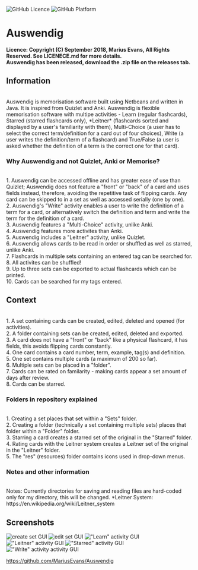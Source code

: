 
![GitHub Licence](https://img.shields.io/badge/licence-copyright-red.svg?style=flat-square)
![GitHub Platform](https://img.shields.io/badge/platform-windows-blue.svg?style=flat-square)

# Auswendig
**Licence: Copyright (C) September 2018, Marius Evans, All Rights Reserved. See LICENECE.md for more details.** <br />
**Auswendig has been released, download the .zip file on the releases tab.**

## Information
<br />
Auswendig is memorisation software built using Netbeans and written in Java. It is inspired from Quizlet and Anki. 
Auswendig is flexible memorisation software with multipe activities - Learn (regular flashcards), Starred (starred flashcards only), *Leitner* (flashcards sorted and displayed by a user's familiarity with them), Multi-Choice (a user has to select the correct term/definition for a card out of four choices), Write (a user writes the definition/term of a flashcard) and True/False (a user is asked whether the definition of a term is the correct one for that card).

### Why Auswendig and not Quizlet, Anki or Memorise?
<br />
1. Auswendig can be accessed offline and has greater ease of use than Quizlet; Auswendig does not feature a "front" or "back" of a card and uses fields instead, therefore, avoiding the repetitive task of flipping cards. Any card can be skipped to in a set as well as accessed serially (one by one). <br />
2. Auswendig's "Write" activity enables a user to write the definition of a term for a card, or alternatively switch the definition and term and write the term for the definition of a card. <br />
3. Auswendig features a "Multi-Choice" activity, unlike Anki. <br />
4. Auswendig features more activites than Anki. <br />
5. Auswendig includes a "Leitner" activity, unlike Quizlet. <br />
6. Auswendig allows cards to be read in order or shuffled as well as starred, unlike Anki. <br />
7. Flashcards in multiple sets containing an entered tag can be searched for. <br />
8. All activites can be shuffled! <br />
9. Up to three sets can be exported to actual flashcards which can be printed. <br />
10. Cards can be searched for my tags entered. <br />

## Context
<br />
1. A set containing cards can be created, edited, deleted and opened (for activities). <br />
2. A folder containing sets can be created, edited, deleted and exported. <br />
3. A card does not have a "front" or "back" like a physical flashcard, it has fields, this avoids flipping cards constantly. <br />
4. One card contains a card number, term, example, tag(s) and definition. <br />
5. One set contains multiple cards (a maximum of 200 so far). <br />
6. Multiple sets can be placed in a "folder". <br />
7. Cards can be rated on familarity - making cards appear a set amount of days after review. <br />
8. Cards can be starred.

### Folders in repository explained
<br />
1. Creating a set places that set within a "Sets" folder. <br />
2. Creating a folder (technically a set containing multiple sets) places that folder within a "Folder" folder. <br />
3. Starring a card creates a starred set of the original in the "Starred" folder. <br />
4. Rating cards with the Leitner system creates a Leitner set of the original in the "Leitner" folder. <br />
5. The "res" (resources) folder contains icons used in drop-down menus.

### Notes and other information
<br />
Notes: Currently directories for saving and reading files are hard-coded only for my directory, this will be changed.
*Leitner System: https://en.wikipedia.org/wiki/Leitner_system

## Screenshots

![create set GUI](https://raw.githubusercontent.com/MariusEvans/Auswendig/master/SCREENSHOTS/createSet.png)
![edit set GUI](https://raw.githubusercontent.com/MariusEvans/Auswendig/master/SCREENSHOTS/editSet.png)
!["Learn" activity GUI](https://raw.githubusercontent.com/MariusEvans/Auswendig/master/SCREENSHOTS/learnActivity.png)
!["Leitner" activity GUI](https://raw.githubusercontent.com/MariusEvans/Auswendig/master/SCREENSHOTS/leitnerActivity.png)
!["Starred" activity GUI](https://raw.githubusercontent.com/MariusEvans/Auswendig/master/SCREENSHOTS/starredActivity.png)
!["Write" activity activity GUI](https://raw.githubusercontent.com/MariusEvans/Auswendig/master/SCREENSHOTS/writeActivity.png)

https://github.com/MariusEvans/Auswendig
